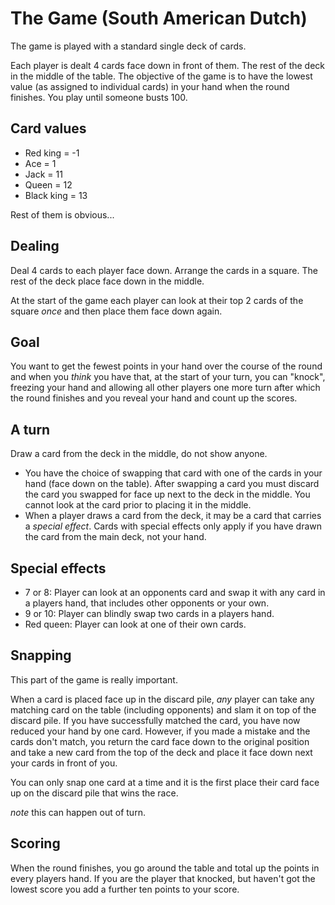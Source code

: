 # The Game (South American Dutch) 

The game is played with a standard single deck of cards.

Each player is dealt 4 cards face down in front of them. The rest of the deck in the middle of the table. The objective of the game is to have the lowest
value (as assigned to individual cards) in your hand when the round finishes. You play until someone busts 100.

## Card values

- Red king = -1
- Ace = 1
- Jack = 11
- Queen = 12
- Black king = 13

Rest of them is obvious...

## Dealing

Deal 4 cards to each player face down. Arrange the cards in a square. The rest of the deck place face down in the middle.

At the start of the game each player can look at their top 2 cards of the square *once* and then place them face down again.

## Goal

You want to get the fewest points in your hand over the course of the round and when you *think* you have that, at the start of your turn, you can "knock",
freezing your hand and allowing all other players one more turn after which the round finishes and you reveal your hand and count up the scores.

## A turn

Draw a card from the deck in the middle, do not show anyone. 

- You have the choice of swapping that card with one of the cards in your hand (face down on the table).
After swapping a card you must discard the card you swapped for face up next to the deck in the middle. You cannot look at the card prior to placing it in the middle.
- When a player draws a card from the deck, it may be a card that carries a *special effect*. Cards with special effects only apply if you have drawn the card from the main deck, not your hand.

## Special effects

- 7 or 8: Player can look at an opponents card and swap it with any card in a players hand, that includes other opponents or your own.
- 9 or 10: Player can blindly swap two cards in a players hand.
- Red queen: Player can look at one of their own cards.

## Snapping

This part of the game is really important. 

When a card is placed face up in the discard pile, *any* player can take any matching card on the table (including opponents) and slam it on top of the discard pile.
If you have successfully matched the card, you have now reduced your hand by one card. However, if you made a mistake and the cards don't match, you return the card face down to the original position
and take a new card from the top of the deck and place it face down next your cards in front of you.

You can only snap one card at a time and it is the first place their card face up on the discard pile that wins the race.

*note* this can happen out of turn.

## Scoring

When the round finishes, you go around the table and total up the points in every players hand. If you are the player that knocked, but haven't got the lowest score
you add a further ten points to your score.



